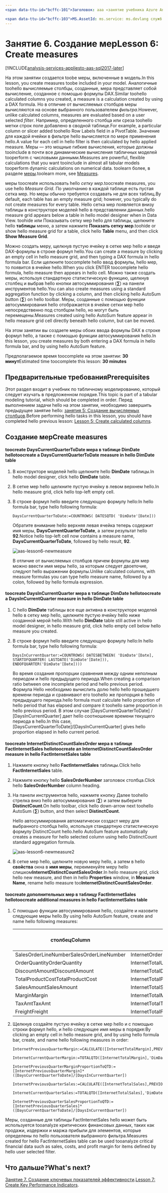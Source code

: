 ```yaml
---
<span data-ttu-id="bcffc-101">Заголовок: aaa «занятие учебника Azure Analysis Services 6: создание мер | Документы Microsoft» Описание: описание как toocreate меры в проект tutorial служб Azure Analysis Services hello.</span><span class="sxs-lookup"><span data-stu-id="bcffc-101">title: aaa"Azure Analysis Services tutorial lesson 6: Create measures | Microsoft Docs" description: Describes how toocreate measures in hello Azure Analysis Services tutorial project.</span></span> <span data-ttu-id="bcffc-102">службы: documentationcenter служб analysis services: '' Автор: диспетчер minewiskan: редактор erikre: '' теги: ''</span><span class="sxs-lookup"><span data-stu-id="bcffc-102">services: analysis-services documentationcenter: '' author: minewiskan manager: erikre editor: '' tags: ''</span></span>

<span data-ttu-id="bcffc-103">MS.AssetId: ms.service: ms.devlang служб analysis services: н/д ms.topic: get-started-article ms.tgt_pltfrm: н/д ms.workload: н/д ms.date: ms.author 06/01/2017 г.: owend</span><span class="sxs-lookup"><span data-stu-id="bcffc-103">ms.assetid: ms.service: analysis-services ms.devlang: NA ms.topic: get-started-article ms.tgt_pltfrm: NA ms.workload: na ms.date: 06/01/2017 ms.author: owend</span></span>
---
```

# <a name="lesson-6-create-measures"></a><span data-ttu-id="bcffc-104">Занятие 6. Создание мер</span><span class="sxs-lookup"><span data-stu-id="bcffc-104">Lesson 6: Create measures</span></span>

[!INCLUDE[analysis-services-appliesto-aas-sql2017-later](../../../includes/analysis-services-appliesto-aas-sql2017-later.md)]

<span data-ttu-id="bcffc-105">На этом занятии создается toobe меры, включенные в модель.</span><span class="sxs-lookup"><span data-stu-id="bcffc-105">In this lesson, you create measures toobe included in your model.</span></span> <span data-ttu-id="bcffc-106">Аналогичные toohello вычисляемые столбцы, созданные, мера представляет собой вычисление, созданное с помощью формулы DAX.</span><span class="sxs-lookup"><span data-stu-id="bcffc-106">Similar toohello calculated columns you created, a measure is a calculation created by using a DAX formula.</span></span> <span data-ttu-id="bcffc-107">Но в отличие от вычисляемых столбцов меры вычисляются на основе выбранного пользователем *фильтра*.</span><span class="sxs-lookup"><span data-stu-id="bcffc-107">However, unlike calculated columns, measures are evaluated based on a user selected *filter*.</span></span> <span data-ttu-id="bcffc-108">Например, определенного столбца или среза toohello метки строк поле добавлено в сводной таблице.</span><span class="sxs-lookup"><span data-stu-id="bcffc-108">For example, a particular column or slicer added toohello Row Labels field in a PivotTable.</span></span> <span data-ttu-id="bcffc-109">Значение для каждой ячейки в фильтре hello вычисляется по мере применения hello.</span><span class="sxs-lookup"><span data-stu-id="bcffc-109">A value for each cell in hello filter is then calculated by hello applied measure.</span></span> <span data-ttu-id="bcffc-110">Меры — это мощные гибкие вычисления, которые должны tooinclude в почти все динамические вычисления табличных моделей tooperform с числовыми данными.</span><span class="sxs-lookup"><span data-stu-id="bcffc-110">Measures are powerful, flexible calculations that you want tooinclude in almost all tabular models tooperform dynamic calculations on numerical data.</span></span> <span data-ttu-id="bcffc-111">toolearn более, в разделе [меры](https://docs.microsoft.com/sql/analysis-services/tabular-models/measures-ssas-tabular).</span><span class="sxs-lookup"><span data-stu-id="bcffc-111">toolearn more, see [Measures](https://docs.microsoft.com/sql/analysis-services/tabular-models/measures-ssas-tabular).</span></span>
  
<span data-ttu-id="bcffc-112">меры toocreate использовать hello *сетку мер*.</span><span class="sxs-lookup"><span data-stu-id="bcffc-112">toocreate measures, you use hello *Measure Grid*.</span></span> <span data-ttu-id="bcffc-113">По умолчанию в каждой таблице есть пустая сетка мер. Но меры обычно требуется создавать не для всех таблиц.</span><span class="sxs-lookup"><span data-stu-id="bcffc-113">By default, each table has an empty measure grid; however, you typically do not create measures for every table.</span></span> <span data-ttu-id="bcffc-114">Hello сетка мер появляется внизу таблицы в конструкторе моделей hello в представлении данных.</span><span class="sxs-lookup"><span data-stu-id="bcffc-114">hello measure grid appears below a table in hello model designer when in Data View.</span></span> <span data-ttu-id="bcffc-115">toohide или Показывать сетку мер hello для таблицы, щелкните hello **таблицы** меню, а затем нажмите **Показать сетку мер**.</span><span class="sxs-lookup"><span data-stu-id="bcffc-115">toohide or show hello measure grid for a table, click hello **Table** menu, and then click **Show Measure Grid**.</span></span>  
  
<span data-ttu-id="bcffc-116">Можно создать меру, щелкнув пустую ячейку в сетке мер hello и введя DAX-формулы в строке формул hello.</span><span class="sxs-lookup"><span data-stu-id="bcffc-116">You can create a measure by clicking an empty cell in hello measure grid, and then typing a DAX formula in hello formula bar.</span></span> <span data-ttu-id="bcffc-117">Если щелкните toocomplete hello ввод формулы, hello мер, то появится в ячейке hello.</span><span class="sxs-lookup"><span data-stu-id="bcffc-117">When you click ENTER toocomplete hello formula, hello measure then appears in hello cell.</span></span> <span data-ttu-id="bcffc-118">Можно также создать меры, используя стандартную статистическую функцию, щелкнув столбец и выбрав hello кнопки автосуммирования (**∑**) на панели инструментов hello.</span><span class="sxs-lookup"><span data-stu-id="bcffc-118">You can also create measures using a standard aggregation function by clicking a column, and then clicking hello AutoSum button (**∑**) on hello toolbar.</span></span> <span data-ttu-id="bcffc-119">Меры, созданные с помощью функции автосуммирования hello отображается в ячейке сетки мер hello непосредственно под столбцом hello, но могут быть перемещены.</span><span class="sxs-lookup"><span data-stu-id="bcffc-119">Measures created using hello AutoSum feature appear in hello measure grid cell directly beneath hello column, but can be moved.</span></span>  
  
<span data-ttu-id="bcffc-120">На этом занятии вы создаете меры обоих ввода формулы DAX в строке формул hello, а также с помощью функции автосуммирования hello.</span><span class="sxs-lookup"><span data-stu-id="bcffc-120">In this lesson, you create measures by both entering a DAX formula in hello formula bar, and by using hello AutoSum feature.</span></span>  
  
<span data-ttu-id="bcffc-121">Предполагаемое время toocomplete на этом занятии: **30 минут**</span><span class="sxs-lookup"><span data-stu-id="bcffc-121">Estimated time toocomplete this lesson: **30 minutes**</span></span>  
  
## <a name="prerequisites"></a><span data-ttu-id="bcffc-122">Предварительные требования</span><span class="sxs-lookup"><span data-stu-id="bcffc-122">Prerequisites</span></span>  
<span data-ttu-id="bcffc-123">Этот раздел входит в учебник по табличному моделированию, который следует изучать в предложенном порядке.</span><span class="sxs-lookup"><span data-stu-id="bcffc-123">This topic is part of a tabular modeling tutorial, which should be completed in order.</span></span> <span data-ttu-id="bcffc-124">Перед выполнением задачи hello на этом занятии, необходимо завершить предыдущее занятие hello: [занятия 5: Создание вычисляемых столбцов](../tutorials/aas-lesson-5-create-calculated-columns.md).</span><span class="sxs-lookup"><span data-stu-id="bcffc-124">Before performing hello tasks in this lesson, you should have completed hello previous lesson: [Lesson 5: Create calculated columns](../tutorials/aas-lesson-5-create-calculated-columns.md).</span></span>  
  
## <a name="create-measures"></a><span data-ttu-id="bcffc-125">Создание мер</span><span class="sxs-lookup"><span data-stu-id="bcffc-125">Create measures</span></span>  
  
#### <a name="toocreate-a-dayscurrentquartertodate-measure-in-hello-dimdate-table"></a><span data-ttu-id="bcffc-126">toocreate DaysCurrentQuarterToDate мера в таблице DimDate hello</span><span class="sxs-lookup"><span data-stu-id="bcffc-126">toocreate a DaysCurrentQuarterToDate measure in hello DimDate table</span></span>  
  
1.  <span data-ttu-id="bcffc-127">В конструкторе моделей hello щелкните hello **DimDate** таблицы.</span><span class="sxs-lookup"><span data-stu-id="bcffc-127">In hello model designer, click hello **DimDate** table.</span></span>  
  
2.  <span data-ttu-id="bcffc-128">В сетке мер hello щелкните пустую ячейку в левом верхнем hello.</span><span class="sxs-lookup"><span data-stu-id="bcffc-128">In hello measure grid, click hello top-left empty cell.</span></span>  
  
3.  <span data-ttu-id="bcffc-129">В строке формул hello введите следующую формулу hello:</span><span class="sxs-lookup"><span data-stu-id="bcffc-129">In hello formula bar, type hello following formula:</span></span>  
  
    ```
    DaysCurrentQuarterToDate:=COUNTROWS( DATESQTD( 'DimDate'[Date])) 
    ```
  
    <span data-ttu-id="bcffc-130">Обратите внимание hello верхняя левая ячейка теперь содержит имя меры, **DaysCurrentQuarterToDate**, а затем результат hello **92**.</span><span class="sxs-lookup"><span data-stu-id="bcffc-130">Notice hello top-left cell now contains a measure name, **DaysCurrentQuarterToDate**, followed by hello result, **92**.</span></span>
    
      ![aas-lesson6-newmeasure](../tutorials/media/aas-lesson6-newmeasure.png) 
    
    <span data-ttu-id="bcffc-132">В отличие от вычисляемых столбцов причем формулы для мер можно ввести имя меры hello, за которым следует двоеточие, следуют hello выражении формулы.</span><span class="sxs-lookup"><span data-stu-id="bcffc-132">Unlike calculated columns, with measure formulas you can type hello measure name, followed by a colon, followed by hello formula expression.</span></span>

  
#### <a name="toocreate-a-daysincurrentquarter-measure-in-hello-dimdate-table"></a><span data-ttu-id="bcffc-133">toocreate DaysInCurrentQuarter мера в таблице DimDate hello</span><span class="sxs-lookup"><span data-stu-id="bcffc-133">toocreate a DaysInCurrentQuarter measure in hello DimDate table</span></span>  
  
1.  <span data-ttu-id="bcffc-134">С hello **DimDate** таблицы все еще активна в конструкторе моделей hello в сетку мер hello, щелкните пустую ячейку hello ниже созданной мерой hello.</span><span class="sxs-lookup"><span data-stu-id="bcffc-134">With hello **DimDate** table still active in hello model designer, in hello measure grid, click hello empty cell below hello measure you created.</span></span>  
  
2.  <span data-ttu-id="bcffc-135">В строке формул hello введите следующую формулу hello:</span><span class="sxs-lookup"><span data-stu-id="bcffc-135">In hello formula bar, type hello following formula:</span></span>  
  
    ```
    DaysInCurrentQuarter:=COUNTROWS( DATESBETWEEN( 'DimDate'[Date], STARTOFQUARTER( LASTDATE('DimDate'[Date])), ENDOFQUARTER('DimDate'[Date])))
    ```
  
    <span data-ttu-id="bcffc-136">Во время создания пропорции сравнения между одним неполным периодом и hello предыдущего периода.</span><span class="sxs-lookup"><span data-stu-id="bcffc-136">When creating a comparison ratio between one incomplete period and hello previous period.</span></span> <span data-ttu-id="bcffc-137">Формула Hello необходимо вычислить долю hello hello прошедшего времени периода и сравнивают его toohello же пропорция в hello предыдущего периода.</span><span class="sxs-lookup"><span data-stu-id="bcffc-137">hello formula must calculate hello proportion of hello period that has elapsed and compare it toohello same proportion in hello previous period.</span></span> <span data-ttu-id="bcffc-138">В этом случае [DaysCurrentQuarterToDate] / [DaysInCurrentQuarter] дает hello соотношение времени текущего периода в hello.</span><span class="sxs-lookup"><span data-stu-id="bcffc-138">In this case, [DaysCurrentQuarterToDate]/[DaysInCurrentQuarter] gives hello proportion elapsed in hello current period.</span></span>  
  
#### <a name="toocreate-an-internetdistinctcountsalesorder-measure-in-hello-factinternetsales-table"></a><span data-ttu-id="bcffc-139">toocreate InternetDistinctCountSalesOrder мера в таблице FactInternetSales hello</span><span class="sxs-lookup"><span data-stu-id="bcffc-139">toocreate an InternetDistinctCountSalesOrder measure in hello FactInternetSales table</span></span>  
  
1.  <span data-ttu-id="bcffc-140">Нажмите кнопку hello **FactInternetSales** таблицы.</span><span class="sxs-lookup"><span data-stu-id="bcffc-140">Click hello **FactInternetSales** table.</span></span>   
  
2.  <span data-ttu-id="bcffc-141">Нажмите кнопку hello **SalesOrderNumber** заголовок столбца.</span><span class="sxs-lookup"><span data-stu-id="bcffc-141">Click hello **SalesOrderNumber** column heading.</span></span>  
  
3.  <span data-ttu-id="bcffc-142">На панели инструментов hello, нажмите кнопку Далее toohello стрелка вниз hello автосуммирования (**∑**) и затем выберите **DistinctCount**.</span><span class="sxs-lookup"><span data-stu-id="bcffc-142">On hello toolbar, click hello down-arrow next toohello AutoSum (**∑**) button, and then select **DistinctCount**.</span></span>  
  
    <span data-ttu-id="bcffc-143">Hello автосуммирования автоматически создаст меру для выбранного столбца hello, используя стандартную статистическую формулу DistinctCount hello.</span><span class="sxs-lookup"><span data-stu-id="bcffc-143">hello AutoSum feature automatically creates a measure for hello selected column using hello DistinctCount standard aggregation formula.</span></span>  
    
       ![aas-lesson6-newmeasure2](../tutorials/media/aas-lesson6-newmeasure2.png)
  
4.  <span data-ttu-id="bcffc-145">В сетке мер hello, щелкните новую меру hello, а затем в hello **свойства** окна в **имя меры**, переименуйте меру hello слишком**InternetDistinctCountSalesOrder**.</span><span class="sxs-lookup"><span data-stu-id="bcffc-145">In hello measure grid, click hello new measure, and then in hello **Properties** window, in **Measure Name**, rename hello measure too**InternetDistinctCountSalesOrder**.</span></span> 
 
  
#### <a name="toocreate-additional-measures-in-hello-factinternetsales-table"></a><span data-ttu-id="bcffc-146">toocreate дополнительных мер в таблицу FactInternetSales hello</span><span class="sxs-lookup"><span data-stu-id="bcffc-146">toocreate additional measures in hello FactInternetSales table</span></span>  
  
1.  <span data-ttu-id="bcffc-147">С помощью функции автосуммирования hello, создайте и назовите следующие меры hello.</span><span class="sxs-lookup"><span data-stu-id="bcffc-147">By using hello AutoSum feature, create and name hello following measures:</span></span>  

    |<span data-ttu-id="bcffc-148">столбец</span><span class="sxs-lookup"><span data-stu-id="bcffc-148">Column</span></span>|<span data-ttu-id="bcffc-149">Имя меры</span><span class="sxs-lookup"><span data-stu-id="bcffc-149">Measure name</span></span>|<span data-ttu-id="bcffc-150">Автосумма (∑)</span><span class="sxs-lookup"><span data-stu-id="bcffc-150">AutoSum (∑)</span></span>|<span data-ttu-id="bcffc-151">Формула</span><span class="sxs-lookup"><span data-stu-id="bcffc-151">Formula</span></span>|  
    |----------------|----------|-----------------|-----------|  
    |<span data-ttu-id="bcffc-152">SalesOrderLineNumber</span><span class="sxs-lookup"><span data-stu-id="bcffc-152">SalesOrderLineNumber</span></span>|<span data-ttu-id="bcffc-153">InternetOrderLinesCount</span><span class="sxs-lookup"><span data-stu-id="bcffc-153">InternetOrderLinesCount</span></span>|<span data-ttu-id="bcffc-154">Count</span><span class="sxs-lookup"><span data-stu-id="bcffc-154">Count</span></span>|<span data-ttu-id="bcffc-155">=COUNTA([SalesOrderLineNumber])</span><span class="sxs-lookup"><span data-stu-id="bcffc-155">=COUNTA([SalesOrderLineNumber])</span></span>|  
    |<span data-ttu-id="bcffc-156">OrderQuantity</span><span class="sxs-lookup"><span data-stu-id="bcffc-156">OrderQuantity</span></span>|<span data-ttu-id="bcffc-157">InternetTotalUnits</span><span class="sxs-lookup"><span data-stu-id="bcffc-157">InternetTotalUnits</span></span>|<span data-ttu-id="bcffc-158">Sum</span><span class="sxs-lookup"><span data-stu-id="bcffc-158">Sum</span></span>|<span data-ttu-id="bcffc-159">=SUM([OrderQuantity])</span><span class="sxs-lookup"><span data-stu-id="bcffc-159">=SUM([OrderQuantity])</span></span>|  
    |<span data-ttu-id="bcffc-160">DiscountAmount</span><span class="sxs-lookup"><span data-stu-id="bcffc-160">DiscountAmount</span></span>|<span data-ttu-id="bcffc-161">InternetTotalDiscountAmount</span><span class="sxs-lookup"><span data-stu-id="bcffc-161">InternetTotalDiscountAmount</span></span>|<span data-ttu-id="bcffc-162">Sum</span><span class="sxs-lookup"><span data-stu-id="bcffc-162">Sum</span></span>|<span data-ttu-id="bcffc-163">=SUM([DiscountAmount])</span><span class="sxs-lookup"><span data-stu-id="bcffc-163">=SUM([DiscountAmount])</span></span>|  
    |<span data-ttu-id="bcffc-164">TotalProductCost</span><span class="sxs-lookup"><span data-stu-id="bcffc-164">TotalProductCost</span></span>|<span data-ttu-id="bcffc-165">InternetTotalProductCost</span><span class="sxs-lookup"><span data-stu-id="bcffc-165">InternetTotalProductCost</span></span>|<span data-ttu-id="bcffc-166">Sum</span><span class="sxs-lookup"><span data-stu-id="bcffc-166">Sum</span></span>|<span data-ttu-id="bcffc-167">=SUM([TotalProductCost])</span><span class="sxs-lookup"><span data-stu-id="bcffc-167">=SUM([TotalProductCost])</span></span>|  
    |<span data-ttu-id="bcffc-168">SalesAmount</span><span class="sxs-lookup"><span data-stu-id="bcffc-168">SalesAmount</span></span>|<span data-ttu-id="bcffc-169">InternetTotalSales</span><span class="sxs-lookup"><span data-stu-id="bcffc-169">InternetTotalSales</span></span>|<span data-ttu-id="bcffc-170">Sum</span><span class="sxs-lookup"><span data-stu-id="bcffc-170">Sum</span></span>|<span data-ttu-id="bcffc-171">=SUM([SalesAmount])</span><span class="sxs-lookup"><span data-stu-id="bcffc-171">=SUM([SalesAmount])</span></span>|  
    |<span data-ttu-id="bcffc-172">Margin</span><span class="sxs-lookup"><span data-stu-id="bcffc-172">Margin</span></span>|<span data-ttu-id="bcffc-173">InternetTotalMargin</span><span class="sxs-lookup"><span data-stu-id="bcffc-173">InternetTotalMargin</span></span>|<span data-ttu-id="bcffc-174">Sum</span><span class="sxs-lookup"><span data-stu-id="bcffc-174">Sum</span></span>|<span data-ttu-id="bcffc-175">=SUM([Margin])</span><span class="sxs-lookup"><span data-stu-id="bcffc-175">=SUM([Margin])</span></span>|  
    |<span data-ttu-id="bcffc-176">TaxAmt</span><span class="sxs-lookup"><span data-stu-id="bcffc-176">TaxAmt</span></span>|<span data-ttu-id="bcffc-177">InternetTotalTaxAmt</span><span class="sxs-lookup"><span data-stu-id="bcffc-177">InternetTotalTaxAmt</span></span>|<span data-ttu-id="bcffc-178">Sum</span><span class="sxs-lookup"><span data-stu-id="bcffc-178">Sum</span></span>|<span data-ttu-id="bcffc-179">=SUM([TaxAmt])</span><span class="sxs-lookup"><span data-stu-id="bcffc-179">=SUM([TaxAmt])</span></span>|  
    |<span data-ttu-id="bcffc-180">Freight</span><span class="sxs-lookup"><span data-stu-id="bcffc-180">Freight</span></span>|<span data-ttu-id="bcffc-181">InternetTotalFreight</span><span class="sxs-lookup"><span data-stu-id="bcffc-181">InternetTotalFreight</span></span>|<span data-ttu-id="bcffc-182">Sum</span><span class="sxs-lookup"><span data-stu-id="bcffc-182">Sum</span></span>|<span data-ttu-id="bcffc-183">=SUM([Freight])</span><span class="sxs-lookup"><span data-stu-id="bcffc-183">=SUM([Freight])</span></span>|  
  
2.  <span data-ttu-id="bcffc-184">Щелкнув создайте пустую ячейку в сетке мер hello и с помощью строки формул hello, и hello следующее имя меры в порядке:</span><span class="sxs-lookup"><span data-stu-id="bcffc-184">By clicking an empty cell in hello measure grid, and by using hello formula bar, create, and name hello following measures in order:</span></span>  
  
      ```
      InternetPreviousQuarterMargin:=CALCULATE([InternetTotalMargin],PREVIOUSQUARTER('DimDate'[Date]))
      ```
      
      ```
      InternetCurrentQuarterMargin:=TOTALQTD([InternetTotalMargin],'DimDate'[Date])
      ```
  
      ```
      InternetPreviousQuarterMarginProportionToQTD:=[InternetPreviousQuarterMargin]*([DaysCurrentQuarterToDate]/[DaysInCurrentQuarter])
      ```
  
      ```
      InternetPreviousQuarterSales:=CALCULATE([InternetTotalSales],PREVIOUSQUARTER('DimDate'[Date]))
      ```
  
      ```
      InternetCurrentQuarterSales:=TOTALQTD([InternetTotalSales],'DimDate'[Date])
      ```
      
      ```
      InternetPreviousQuarterSalesProportionToQTD:=[InternetPreviousQuarterSales]*([DaysCurrentQuarterToDate]/[DaysInCurrentQuarter])
      ```
  
<span data-ttu-id="bcffc-185">Меры, созданные для таблицы FactInternetSales hello может быть используется tooanalyze критических финансовых данных, таких как продажи, издержки и маржа прибыли для элементов, которые определены по hello пользователя выбранного фильтра.</span><span class="sxs-lookup"><span data-stu-id="bcffc-185">Measures created for hello FactInternetSales table can be used tooanalyze critical financial data such as sales, costs, and profit margin for items defined by hello user selected filter.</span></span>  
  
## <a name="whats-next"></a><span data-ttu-id="bcffc-186">Что дальше?</span><span class="sxs-lookup"><span data-stu-id="bcffc-186">What's next?</span></span>
<span data-ttu-id="bcffc-187">[Занятие 7. Создание ключевых показателей эффективности](../tutorials/aas-lesson-7-create-key-performance-indicators.md).</span><span class="sxs-lookup"><span data-stu-id="bcffc-187">[Lesson 7: Create Key Performance Indicators](../tutorials/aas-lesson-7-create-key-performance-indicators.md).</span></span>  

  
